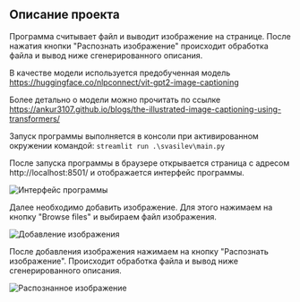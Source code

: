 ## Описание проекта
Программа считывает файл и выводит изображение на странице.
После нажатия кнопки "Распознать изображение" происходит обработка файла и вывод ниже сгенерированного описания.

В качестве модели используется предобученная модель https://huggingface.co/nlpconnect/vit-gpt2-image-captioning

Более детально о модели можно прочитать по ссылке https://ankur3107.github.io/blogs/the-illustrated-image-captioning-using-transformers/

Запуск программы выполняется в консоли при активированном окружении командой:
```streamlit run .\svasilev\main.py```

После запуска программы в браузере открывается страница с адресом http://localhost:8501/ и отображается интерфейс программы.

![Интерфейс программы](https://github.com/MSK68/ml_app/blob/main/svasilev/task02/Capture_01.png "Интерфейс программы")

Далее необходимо добавить изображение. Для этого нажимаем на кнопку "Browse files" и выбираем файл изображения.

![Добавление изображения](https://github.com/MSK68/ml_app/blob/main/svasilev/task02/Capture_02.png "Добавление изображения")

После добавления изображения нажимаем на кнопку "Распознать изображение". Происходит обработка файла и вывод ниже сгенерированного описания.

![Распознанное изображение](https://github.com/MSK68/ml_app/blob/main/svasilev/task02/Capture_03.png "Распознанное изображение")